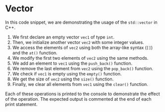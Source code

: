 # Vector
In this code snippet, we are demonstrating the usage of the `std::vector` in C++. 

1. We first declare an empty vector `vec1` of type `int`.
2. Then, we initialize another vector `vec2` with some integer values.
3. We access the elements of `vec2` using both the array-like syntax (`[]`) and the `at()` function.
4. We modify the first two elements of `vec2` using the same methods.
5. We add an element to `vec1` using the `push_back()` function.
6. We remove the last element from `vec2` using the `pop_back()` function.
7. We check if `vec1` is empty using the `empty()` function.
8. We get the size of `vec2` using the `size()` function.
9. Finally, we clear all elements from `vec1` using the `clear()` function.

Each of these operations is printed to the console to demonstrate the effect of the operation. The expected output is commented at the end of each print statement.